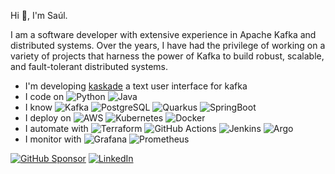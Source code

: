 Hi :wave:, I'm Saúl.

I am a software developer with extensive experience in Apache Kafka and distributed systems. Over the years, I have had the privilege of working on a variety of projects that harness the power of Kafka to build robust, scalable, and fault-tolerant distributed systems.

- I'm developing [kaskade](https://github.com/sauljabin/kaskade) a text user interface for kafka
- I code on 
![Python](https://img.shields.io/badge/python-3776AB?logo=python&logoColor=white)
![Java](https://img.shields.io/badge/java-e76f00?logo=openjdk&logoColor=white)
- I know
![Kafka](https://img.shields.io/badge/kafka-231F20?logo=apache%20kafka&logoColor=white)
![PostgreSQL](https://img.shields.io/badge/postgresql-4169E1?logo=postgresql&logoColor=white)
![Quarkus](https://img.shields.io/badge/quarkus-4695EB?logo=quarkus&logoColor=white)
![SpringBoot](https://img.shields.io/badge/springboot-6DB33F?logo=spring-boot&logoColor=white)
- I deploy on
![AWS](https://img.shields.io/badge/aws-232F3E?logo=amazon-web-services&logoColor=white)
![Kubernetes](https://img.shields.io/badge/k8s-316ce6?logo=kubernetes&logoColor=white)
![Docker](https://img.shields.io/badge/docker-2496ED?logo=docker&logoColor=white)
- I automate with
![Terraform](https://img.shields.io/badge/terraform-844FBA?logo=terraform&logoColor=white)
![GitHub Actions](https://img.shields.io/badge/github%20actions-2088FF?logo=github-actions&logoColor=white)
![Jenkins](https://img.shields.io/badge/jenkins-D24939?logo=jenkins&logoColor=white)
![Argo](https://img.shields.io/badge/argo-EF7B4D?logo=argo&logoColor=white)
- I monitor with
![Grafana](https://img.shields.io/badge/grafana-F46800?logo=grafana&logoColor=white)
![Prometheus](https://img.shields.io/badge/prometheus-E6522C?logo=prometheus&logoColor=white)

[![GitHub Sponsor](https://img.shields.io/badge/become%20a%20sponsor-EA4AAA?logo=github-sponsors&logoColor=white)](https://github.com/sponsors/sauljabin)
[![LinkedIn](https://img.shields.io/badge/more%20about%20me-0A66C2?logo=linkedin&logoColor=white)](https://www.linkedin.com/in/sauljabin/)
